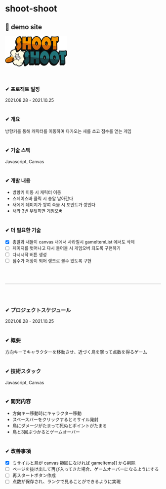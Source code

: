 # shoot-shoot

## 📌 demo site
<a href="https://lshyun730.github.io/shoot-shoot/"><img src="https://raw.githubusercontent.com/lshyun730/shoot-shoot/main/images/logo.png" width="200px"/></a>
<br><br><br>

### ✔ 프로젝트 일정
2021.08.28 - 2021.10.25
<br><br>

### ✔ 개요
방향키를 통해 캐릭터를 이동하여 다가오는 새를 쏘고 점수를 얻는 게임
<br><br>

### ✔ 기술 스택
Javascript, Canvas
<br><br>

### ✔ 개발 내용
- 방향키 이동 시 캐릭터 이동
- 스페이스바 클릭 시 총알 날아간다
- 새에게 데미지가 쌓여 죽을 시 포인트가 쌓인다
- 새와 3번 부딪히면 게임오버
<br><br>

### ✔ 더 필요한 기술
- [x] 총알과 새들이 canvas 내에서 사라질시 gameItemList 에서도 삭제
- [ ] 페이지를 벗어나고 다시 들어올 시 게임오버 되도록 구현하기
- [ ] 다시시작 버튼 생성
- [ ] 점수가 저장이 되어 랭크로 볼수 있도록 구현
<br><br>
<br><br>

------------------
<br><br>

### ✔ プロジェクトスケジュール
2021.08.28 - 2021.10.25
<br><br>

### ✔ 概要
方向キーでキャラクターを移動させ、近づく鳥を撃って点数を得るゲーム
<br><br>

### ✔ 技術スタック
Javascript, Canvas
<br><br>

### ✔ 開発内容
- 方向キー移動時にキャラクター移動
- スペースバーをクリックするとミサイル発射
- 鳥にダメージがたまって死ぬとポイントがたまる
- 鳥と3回ぶつかるとゲームオーバー
<br><br>

### ✔ 改善事項
- [x] ミサイルと鳥が canvas 範囲になければ gameItems[] から削除
- [ ] ページを抜け出して再び入ってきた場合、ゲームオーバーになるようにする
- [ ] 再スタートボタン作成
- [ ] 点数が保存され、ランクで見ることができるように実現